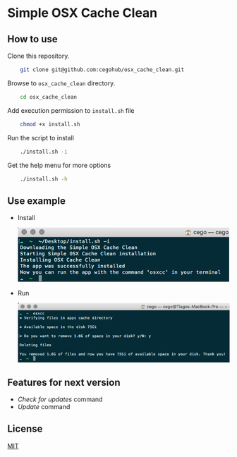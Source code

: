 # Simple OSX Cache Clean

## How to use

Clone this repository.

```bash
    git clone git@github.com:cegohub/osx_cache_clean.git
```

Browse to `osx_cache_clean` directory.

```bash
    cd osx_cache_clean
```

Add execution permission to `install.sh` file

```bash
    chmod +x install.sh
```

Run the script to install

```bash
    ./install.sh -i
```

Get the help menu for more options

```bash
    ./install.sh -h
```

## Use example

- Install

    ![Install](./images/install.png)

- Run

    ![Run-Forest](./images/run.png)

## Features for next version

- _Check for updates_ command
- _Update_ command

## License

[MIT](./LICENCE.md)
